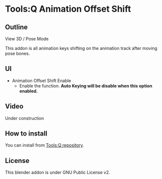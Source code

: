 # Tools:Q Animation Offset Shift

## Outline

View 3D / Pose Mode

This addon is all animation keys shifting on the animation track after moving pose bones.

## UI

- Animation Offset Shift Enable
  - Enable the function. **Auto Keying will be disable when this option enabled.**

## Video

Under construction

## How to install

You can install from [Tools:Q repository](https://github.com/Project-StudioQ/tools_q).

## License

This blender addon is under GNU Public License v2.
